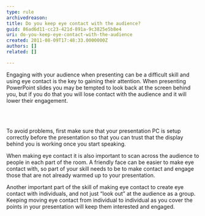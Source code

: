 ```yaml
---
type: rule
archivedreason: 
title: Do you keep eye contact with the audience?
guid: 86ad6d11-cc23-421d-891a-9c3825e5b8e4
uri: do-you-keep-eye-contact-with-the-audience
created: 2011-08-09T17:48:33.0000000Z
authors: []
related: []

---
```




  <p>Engaging with your audience when presenting can be a difficult skill and using eye contact is the key to gaining their attention.  When presenting PowerPoint slides you may be tempted to look back at the screen behind you, but if you do that you will lose contact with the audience and it will lower their engagement.</p>

<br><excerpt class='endintro'></excerpt><br>

  <p>To avoid problems, first make sure that your presentation PC is setup correctly before the presentation so that you can trust that the display behind you is working once you start speaking.</p>
<p>When making eye contact it is also important to scan across the audience to people in each part of the room.  A friendly face can be easier to make eye contact with, so part of your skill needs to be to make contact and engage those that are not already warmed up to your presentation.</p>
<p>Another important part of the skill of making eye contact to create eye contact with individuals, and not just “look out” at the audience as a group.  Keeping moving eye contact from individual to individual as you cover the points in your presentation will keep them interested and engaged.</p>


